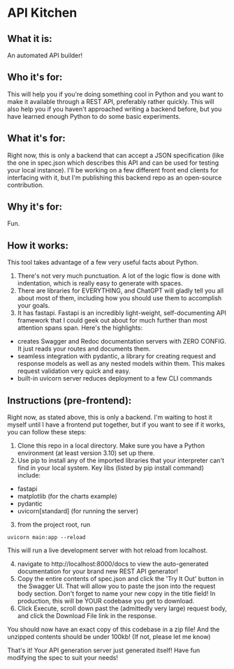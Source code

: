 # API Kitchen 

## What it is:

An automated API builder!

## Who it's for:

This will help you if you're doing something cool in Python and you want to make it available through a REST API, preferably rather quickly.
This will also help you if you haven't approached writing a backend before, but you have learned enough Python to do some basic experiments.

## What it's for:

Right now, this is only a backend that can accept a JSON specification (like the one in spec.json which describes this API and can be used for testing your local instance).
I'll be working on a few different front end clients for interfacing with it, but I'm publishing this backend repo as an open-source contribution.

## Why it's for:

Fun.

## How it works:

This tool takes advantage of a few very useful facts about Python.

1. There's not very much punctuation. A lot of the logic flow is done with indentation, which is really easy to generate with spaces.
2. There are libraries for EVERYTHING, and ChatGPT will gladly tell you all about most of them, including how you should use them to accomplish your goals.
3. It has fastapi. Fastapi is an incredibly light-weight, self-documenting API framework that I could geek out about for much further than most attention spans span. Here's the highlights:
  - creates Swagger and Redoc documentation servers with ZERO CONFIG. It just reads your routes and documents them.
  - seamless integration with pydantic, a library for creating request and response models as well as any nested models within them. This makes request validation very quick and easy.
  - built-in uvicorn server reduces deployment to a few CLI commands

## Instructions (pre-frontend):

Right now, as stated above, this is only a backend. I'm waiting to host it myself until I have a frontend put together, but if you want to see if it works, you can follow these steps:

1. Clone this repo in a local directory. Make sure you have a Python environment (at least version 3.10)  set up there.
2. Use pip to install any of the imported libraries that your interpreter can't find in your local system. Key libs (listed by pip install command) include:
- fastapi
- matplotlib (for the charts example)
- pydantic
- uvicorn[standard] (for running the server)
3. from the project root, run 
```
uvicorn main:app --reload
```
This will run a live development server with hot reload from localhost.

4. navigate to http://localhost:8000/docs to view the auto-generated documentation for your brand new REST API generator!
5. Copy the entire contents of spec.json and click the 'Try It Out' button in the Swagger UI. That will allow you to paste the json into the request body section. Don't forget to name your new copy in the title field! In production, this will be YOUR codebase you get to download.
6. Click Execute, scroll down past the (admittedly very large) request body, and click the Download File link in the response.

You should now have an exact copy of this codebase in a zip file!
And the unzipped contents should be under 100kb! (If not, please let me know)

That's it! Your API generation server just generated itself! Have fun modifying the spec to suit your needs!

